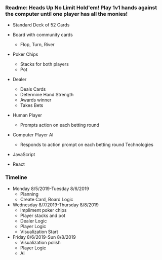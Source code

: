 ### Readme: Heads Up No Limit Hold'em! Play 1v1 hands against the computer until one player has all the monies!

* Standard Deck of 52 Cards
* Board with community cards
    * Flop, Turn, River
* Poker Chips
    * Stacks for both players
    * Pot
* Dealer
    * Deals Cards
    * Determine Hand Strength
    * Awards winner
    * Takes Bets
* Human Player
    * Prompts action on each betting round
* Computer Player AI
    * Responds to action prompt on each betting round
Technologies

* JavaScript
* React

### Timeline

* Monday 8/5/2019-Tuesday 8/6/2019
    * Planning
    * Create Card, Board Logic
* Wednesday 8/7/2019-Thursday 8/8/2019
    * Impliment poker chips
    * Player stacks and pot
    * Dealer Logic
    * Player Logic
    * Visualization Start
* Friday 8/6/2019-Sun 8/8/2019
    * Visualization polish
    * Player Logic
    * AI
